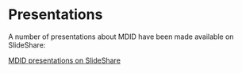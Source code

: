 # Presentations

A number of presentations about MDID have been made available on SlideShare:

[MDID presentations on SlideShare](https://www.slideshare.net/search/slideshow?q=mdid)

